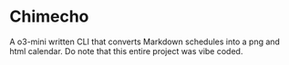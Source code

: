 # Chimecho
A o3-mini written CLI that converts Markdown schedules into a png and html calendar. Do note that this entire project was vibe coded.
